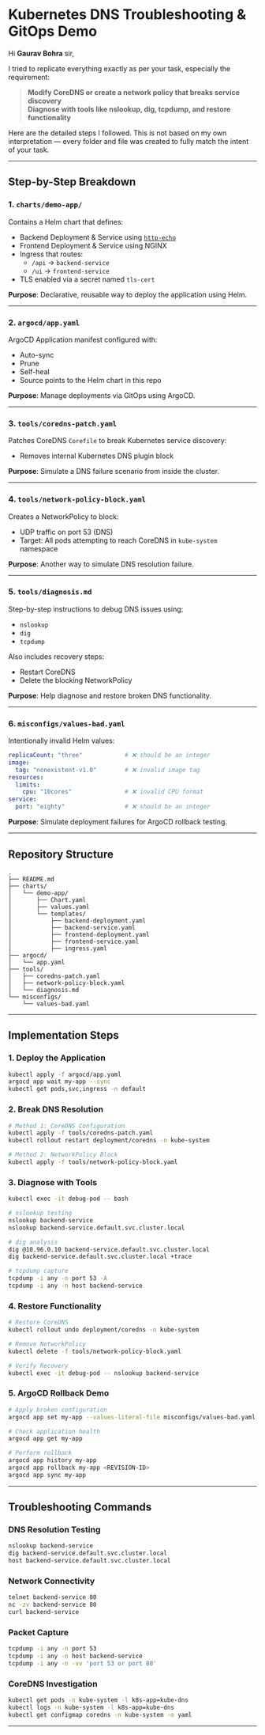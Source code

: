 # Kubernetes DNS Troubleshooting & GitOps Demo

Hi **Gaurav Bohra** sir,

I tried to replicate everything exactly as per your task, especially the requirement:

> **Modify CoreDNS or create a network policy that breaks service discovery**  
> **Diagnose with tools like nslookup, dig, tcpdump, and restore functionality**

Here are the detailed steps I followed. This is not based on my own interpretation — every folder and file was created to fully match the intent of your task.

---

## Step-by-Step Breakdown

### 1. `charts/demo-app/`

Contains a Helm chart that defines:
- Backend Deployment & Service using [`http-echo`](https://github.com/hashicorp/http-echo)
- Frontend Deployment & Service using NGINX
- Ingress that routes:
  - `/api` → `backend-service`
  - `/ui`  → `frontend-service`
- TLS enabled via a secret named `tls-cert`

**Purpose**: Declarative, reusable way to deploy the application using Helm.

---

### 2. `argocd/app.yaml`

ArgoCD Application manifest configured with:
- Auto-sync
- Prune
- Self-heal
- Source points to the Helm chart in this repo

**Purpose**: Manage deployments via GitOps using ArgoCD.

---

### 3. `tools/coredns-patch.yaml`

Patches CoreDNS `Corefile` to break Kubernetes service discovery:
- Removes internal Kubernetes DNS plugin block

**Purpose**: Simulate a DNS failure scenario from inside the cluster.

---

### 4. `tools/network-policy-block.yaml`

Creates a NetworkPolicy to block:
- UDP traffic on port 53 (DNS)
- Target: All pods attempting to reach CoreDNS in `kube-system` namespace

**Purpose**: Another way to simulate DNS resolution failure.

---

### 5. `tools/diagnosis.md`

Step-by-step instructions to debug DNS issues using:
- `nslookup`
- `dig`
- `tcpdump`

Also includes recovery steps:
- Restart CoreDNS
- Delete the blocking NetworkPolicy

**Purpose**: Help diagnose and restore broken DNS functionality.

---

### 6. `misconfigs/values-bad.yaml`

Intentionally invalid Helm values:

```yaml
replicaCount: "three"            # ❌ should be an integer
image:
  tag: "nonexistent-v1.0"        # ❌ invalid image tag
resources:
  limits:
    cpu: "10cores"               # ❌ invalid CPU format
service:
  port: "eighty"                 # ❌ should be an integer
````

**Purpose**: Simulate deployment failures for ArgoCD rollback testing.

---

## Repository Structure

```
.
├── README.md
├── charts/
│   └── demo-app/
│       ├── Chart.yaml
│       ├── values.yaml
│       └── templates/
│           ├── backend-deployment.yaml
│           ├── backend-service.yaml
│           ├── frontend-deployment.yaml
│           ├── frontend-service.yaml
│           ├── ingress.yaml
├── argocd/
│   └── app.yaml
├── tools/
│   ├── coredns-patch.yaml
│   ├── network-policy-block.yaml
│   └── diagnosis.md
└── misconfigs/
    └── values-bad.yaml
```

---

## Implementation Steps

### 1. Deploy the Application

```bash
kubectl apply -f argocd/app.yaml
argocd app wait my-app --sync
kubectl get pods,svc,ingress -n default
```

### 2. Break DNS Resolution

```bash
# Method 1: CoreDNS Configuration
kubectl apply -f tools/coredns-patch.yaml
kubectl rollout restart deployment/coredns -n kube-system

# Method 2: NetworkPolicy Block
kubectl apply -f tools/network-policy-block.yaml
```

### 3. Diagnose with Tools

```bash
kubectl exec -it debug-pod -- bash

# nslookup testing
nslookup backend-service
nslookup backend-service.default.svc.cluster.local

# dig analysis
dig @10.96.0.10 backend-service.default.svc.cluster.local
dig backend-service.default.svc.cluster.local +trace

# tcpdump capture
tcpdump -i any -n port 53 -A
tcpdump -i any -n host backend-service
```

### 4. Restore Functionality

```bash
# Restore CoreDNS
kubectl rollout undo deployment/coredns -n kube-system

# Remove NetworkPolicy
kubectl delete -f tools/network-policy-block.yaml

# Verify Recovery
kubectl exec -it debug-pod -- nslookup backend-service
```

### 5. ArgoCD Rollback Demo

```bash
# Apply broken configuration
argocd app set my-app --values-literal-file misconfigs/values-bad.yaml

# Check application health
argocd app get my-app

# Perform rollback
argocd app history my-app
argocd app rollback my-app <REVISION-ID>
argocd app sync my-app
```

---

## Troubleshooting Commands

### DNS Resolution Testing

```bash
nslookup backend-service
dig backend-service.default.svc.cluster.local
host backend-service.default.svc.cluster.local
```

### Network Connectivity

```bash
telnet backend-service 80
nc -zv backend-service 80
curl backend-service
```

### Packet Capture

```bash
tcpdump -i any -n port 53
tcpdump -i any -n host backend-service
tcpdump -i any -n -vv 'port 53 or port 80'
```

### CoreDNS Investigation

```bash
kubectl get pods -n kube-system -l k8s-app=kube-dns
kubectl logs -n kube-system -l k8s-app=kube-dns
kubectl get configmap coredns -n kube-system -o yaml
```

---
